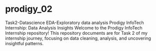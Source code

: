 # prodigy_02
Task2-Datascience EDA-Exploratory data analysis
Prodigy InfoTech Internship: Data Analysis Insights
Welcome to the Prodigy InfoTech Internship repository! This repository documents are for Task 2 of my internship journey, focusing on data cleaning, analysis, and uncovering insightful patterns.
